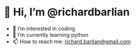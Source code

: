 # 👋 Hi, I’m @richardbarlian
- 👀 I’m interested in coding
- 🐍 I’m currently learning python
- 📫 How to reach me: richard.barlian@gmail.com

<!---
richardbarlian/richardbarlian is a ✨ special ✨ repository because its `README.md` (this file) appears on your GitHub profile.
You can click the Preview link to take a look at your changes.
--->
